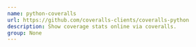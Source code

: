 ```yaml
---
name: python-coveralls
url: https://github.com/coveralls-clients/coveralls-python
description: Show coverage stats online via coveralls.
group: None
---
```


